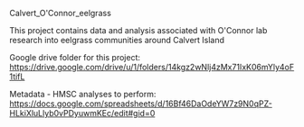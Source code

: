 Calvert_O'Connor_eelgrass

This project contains data and analysis associated with O'Connor lab research into eelgrass communities around Calvert Island

Google drive folder for this project: https://drive.google.com/drive/u/1/folders/14kgz2wNlj4zMx71IxK06mYly4oF1tifL

Metadata - HMSC analyses to perform: https://docs.google.com/spreadsheets/d/16Bf46DaOdeYW7z9N0qPZ-HLkiXluLlyb0vPDyuwmKEc/edit#gid=0




